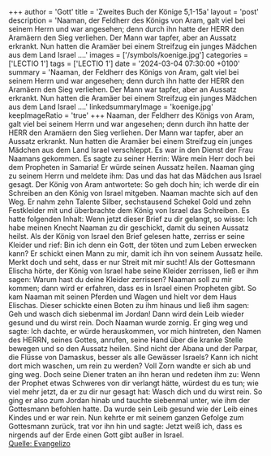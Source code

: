 +++
author = 'Gott'
title = 'Zweites Buch der Könige 5,1-15a'
layout = 'post'
description = 'Naaman, der Feldherr des Königs von Aram, galt viel bei seinem Herrn und war angesehen; denn durch ihn hatte der HERR den Aramäern den Sieg verliehen. Der Mann war tapfer, aber an Aussatz erkrankt. Nun hatten die Aramäer bei einem Streifzug ein junges Mädchen aus dem Land Israel ....'
images = ['/symbols/koenige.jpg']
categories = ['LECTIO 1']
tags = ['LECTIO 1']
date = '2024-03-04 07:30:00 +0100'
summary = 'Naaman, der Feldherr des Königs von Aram, galt viel bei seinem Herrn und war angesehen; denn durch ihn hatte der HERR den Aramäern den Sieg verliehen. Der Mann war tapfer, aber an Aussatz erkrankt. Nun hatten die Aramäer bei einem Streifzug ein junges Mädchen aus dem Land Israel ....'
linkedsummaryImage = 'koenige.jpg'
keepImageRatio = 'true'
+++
Naaman, der Feldherr des Königs von Aram, galt viel bei seinem Herrn und war angesehen; denn durch ihn hatte der HERR den Aramäern den Sieg verliehen. Der Mann war tapfer, aber an Aussatz erkrankt.
Nun hatten die Aramäer bei einem Streifzug ein junges Mädchen aus dem Land Israel verschleppt.<!--more--> Es war in den Dienst der Frau Naamans gekommen.
Es sagte zu seiner Herrin: Wäre mein Herr doch bei dem Propheten in Samaria! Er würde seinen Aussatz heilen.
Naaman ging zu seinem Herrn und meldete ihm: Das und das hat das Mädchen aus Israel gesagt.
Der König von Aram antwortete: So geh doch hin; ich werde dir ein Schreiben an den König von Israel mitgeben. Naaman machte sich auf den Weg. Er nahm zehn Talente Silber, sechstausend Schekel Gold und zehn Festkleider mit
und überbrachte dem König von Israel das Schreiben. Es hatte folgenden Inhalt: Wenn jetzt dieser Brief zu dir gelangt, so wisse: Ich habe meinen Knecht Naaman zu dir geschickt, damit du seinen Aussatz heilst.
Als der König von Israel den Brief gelesen hatte, zerriss er seine Kleider und rief: Bin ich denn ein Gott, der töten und zum Leben erwecken kann? Er schickt einen Mann zu mir, damit ich ihn von seinem Aussatz heile. Merkt doch und seht, dass er nur Streit mit mir sucht!
Als der Gottesmann Elischa hörte, der König von Israel habe seine Kleider zerrissen, ließ er ihm sagen: Warum hast du deine Kleider zerrissen? Naaman soll zu mir kommen; dann wird er erfahren, dass es in Israel einen Propheten gibt.
So kam Naaman mit seinen Pferden und Wagen und hielt vor dem Haus Elischas.
Dieser schickte einen Boten zu ihm hinaus und ließ ihm sagen: Geh und wasch dich siebenmal im Jordan! Dann wird dein Leib wieder gesund und du wirst rein.
Doch Naaman wurde zornig. Er ging weg und sagte: Ich dachte, er würde herauskommen, vor mich hintreten, den Namen des HERRN, seines Gottes, anrufen, seine Hand über die kranke Stelle bewegen und so den Aussatz heilen.
Sind nicht der Abana und der Parpar, die Flüsse von Damaskus, besser als alle Gewässer Israels? Kann ich nicht dort mich waschen, um rein zu werden? Voll Zorn wandte er sich ab und ging weg.
Doch seine Diener traten an ihn heran und redeten ihm zu: Wenn der Prophet etwas Schweres von dir verlangt hätte, würdest du es tun; wie viel mehr jetzt, da er zu dir nur gesagt hat: Wasch dich und du wirst rein.
So ging er also zum Jordan hinab und tauchte siebenmal unter, wie ihm der Gottesmann befohlen hatte. Da wurde sein Leib gesund wie der Leib eines Kindes und er war rein.
Nun kehrte er mit seinem ganzen Gefolge zum Gottesmann zurück, trat vor ihn hin und sagte: Jetzt weiß ich, dass es nirgends auf der Erde einen Gott gibt außer in Israel.<br> [Quelle: Evangelizo](https://evangeliumtagfuertag.org/DE/gospel)